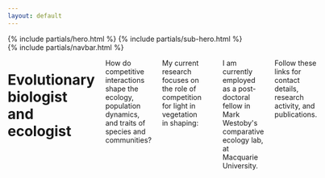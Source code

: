 ```yaml
---
layout: default
---
```


<div id="index-wrapper">
  {% include partials/hero.html %}
  {% include partials/sub-hero.html %}
   <div class="contain-to-grid sticky">
    {% include partials/navbar.html %}
  </div>


<div class="row">
  <div class="large-12 columns text-center">
    <h1>Evolutionary biologist and ecologist </h1>
<p>    
How do competitive interactions shape the ecology, population dynamics, and traits of species and communities?

My current research focuses on the role of competition for light in vegetation in shaping:

    - the diversity of growth forms found in different locations,
    - the coordination of different traits across species, and
    - emergent properties, such as leaf area cover and carbon storage.

I am currently employed as a post-doctoral fellow in Mark Westoby's comparative ecology lab, at Macquarie University.

Follow these links for contact details, research activity, and publications.


    </p>
  </div>
</div>

<!--   <div id="posts" class="row">
    <div class="large-12 columns">
      {% assign index = true %}
      {% for post in paginator.posts %}
        {% assign content = post.content %}
        <article class="row">
          <div class="large-12 columns">
            {% include article.html %}
          </div>
        </article>
      {% endfor %}
    </div>
  </div> -->
  <!-- {% include partials/footer.html %} -->
  <!-- {% include after-footer.html %} -->

</div>
